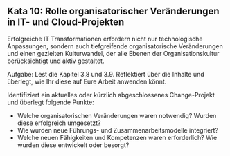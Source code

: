 ## Kata 10: Rolle organisatorischer Veränderungen in IT- und Cloud-Projekten ##

Erfolgreiche IT Transformationen erfordern nicht nur technologische Anpassungen, sondern auch tiefgreifende organisatorische Veränderungen und einen gezielten Kulturwandel, der alle Ebenen der Organisationskultur berücksichtigt und aktiv gestaltet.

Aufgabe: Lest die Kapitel 3.8 und 3.9. Reflektiert über die Inhalte und überlegt, wie Ihr diese auf Eure Arbeit anwenden könnt.

Identifiziert ein aktuelles oder kürzlich abgeschlossenes Change-Projekt und überlegt folgende Punkte:
- Welche organisatorischen Veränderungen waren notwendig? Wurden diese erfolgreich umgesetzt?
- Wie wurden neue Führungs- und Zusammenarbeitsmodelle integriert?
- Welche neuen Fähigkeiten und Kompetenzen waren erforderlich? Wie wurden diese entwickelt oder besorgt?
